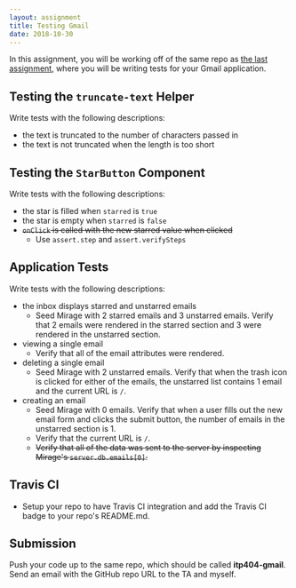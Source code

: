 ```yaml
---
layout: assignment
title: Testing Gmail
date: 2018-10-30
---
```


In this assignment, you will be working off of the same repo as [the last assignment](/teaching/2018/assignments/gmail-part-2), where you will be writing tests for your Gmail application.

## Testing the `truncate-text` Helper

Write tests with the following descriptions:

* the text is truncated to the number of characters passed in
* the text is not truncated when the length is too short

## Testing the `StarButton` Component

Write tests with the following descriptions:

* the star is filled when `starred` is `true`
* the star is empty when `starred` is `false`
* ~~`onClick` is called with the new starred value when clicked~~
  * Use `assert.step` and `assert.verifySteps`

## Application Tests

Write tests with the following descriptions:

* the inbox displays starred and unstarred emails
  * Seed Mirage with 2 starred emails and 3 unstarred emails. Verify that 2 emails were rendered in the starred section and 3 were rendered in the unstarred section.
* viewing a single email
  * Verify that all of the email attributes were rendered.
* deleting a single email
  * Seed Mirage with 2 unstarred emails. Verify that when the trash icon is clicked for either of the emails, the unstarred list contains 1 email and the current URL is `/`.
* creating an email
  * Seed Mirage with 0 emails. Verify that when a user fills out the new email form and clicks the submit button, the number of emails in the unstarred section is 1.
  * Verify that the current URL is `/`.
  * ~~Verify that all of the data was sent to the server by inspecting Mirage's `server.db.emails[0]`.~~

## Travis CI

* Setup your repo to have Travis CI integration and add the Travis CI badge to your repo's README.md.

## Submission

Push your code up to the same repo, which should be called __itp404-gmail__. Send an email with the GitHub repo URL to the TA and myself.
